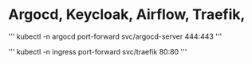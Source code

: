 # Argocd, Keycloak, Airflow, Traefik, 

'''
kubectl -n argocd port-forward svc/argocd-server 444:443
'''

'''
kubectl -n ingress port-forward svc/traefik 80:80
'''
